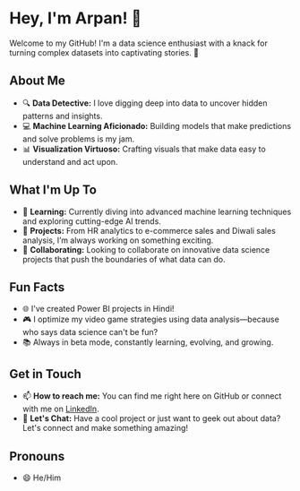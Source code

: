 # Hey, I'm Arpan! 👋

Welcome to my GitHub! I'm a data science enthusiast with a knack for turning complex datasets into captivating stories. 🚀

## About Me

- 🔍 **Data Detective:** I love digging deep into data to uncover hidden patterns and insights.
- 💻 **Machine Learning Aficionado:** Building models that make predictions and solve problems is my jam.
- 📊 **Visualization Virtuoso:** Crafting visuals that make data easy to understand and act upon.

## What I'm Up To

- 🌱 **Learning:** Currently diving into advanced machine learning techniques and exploring cutting-edge AI trends.
- 🔬 **Projects:** From HR analytics to e-commerce sales and Diwali sales analysis, I’m always working on something exciting.
- 🤝 **Collaborating:** Looking to collaborate on innovative data science projects that push the boundaries of what data can do.

## Fun Facts

- 🌐 I've created Power BI projects in Hindi!
- 🎮 I optimize my video game strategies using data analysis—because who says data science can't be fun?
- 📚 Always in beta mode, constantly learning, evolving, and growing.

## Get in Touch

- 📫 **How to reach me:** You can find me right here on GitHub or connect with me on [LinkedIn]([your-linkedin-profile](https://www.linkedin.com/in/arpandas2003/)).
- 💬 **Let's Chat:** Have a cool project or just want to geek out about data? Let's connect and make something amazing!

## Pronouns

- 😄 He/Him
